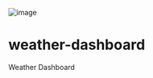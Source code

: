 ![image](https://user-images.githubusercontent.com/75759671/111254076-46b06300-85e2-11eb-9b87-04f42541cbce.png)

# weather-dashboard
Weather Dashboard
